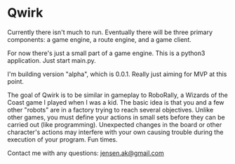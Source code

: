 # Qwirk #

Currently there isn't much to run. Eventually there will be three primary components: a game engine, a route engine, and a game client. 

For now there's just a small part of a game engine. This is a python3 application. Just start main.py. 

I'm building version "alpha", which is 0.0.1. Really just aiming for MVP at this point. 

The goal of Qwirk is to be similar in gameplay to RoboRally, a Wizards of the Coast game I played when I was a kid. The basic idea is that you and a few other "robots" are in a factory trying to reach several objectives. Unlike other games, you must define your actions in small sets before they can be carried out (like programming). Unexpected changes in the board or other character's actions may interfere with your own causing trouble during the execution of your program. Fun times. 

Contact me with any questions: jensen.ak@gmail.com
